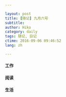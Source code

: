 ```yaml
---

layout: post  
title: [随记] 九月六号  
subtitle:   
author: Hiko  
category: daily
tags: 随记, 日记  
ctime: 2016-09-06 09:46:52  
lang: zh  

---
```


#### 工作


#### 阅读


#### 生活

